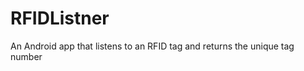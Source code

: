 RFIDListner
===========

An Android app that listens to an RFID tag and returns the unique tag number
